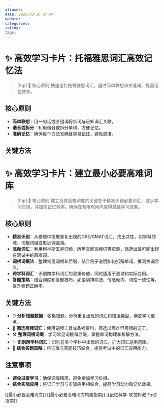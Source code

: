 ```yaml
---
aliases: 
date: 2025-03-16 07:44
update: 
categories: 
rating: 
tags:
---
```





# ✨ 高效学习卡片：托福雅思词汇高效记忆法

> [!tip] 🌱 核心原则
> 快速记忆托福雅思词汇，通过简单联想和关键词，提高记忆效率。

## 核心原则

- **简单联想**：用一句话或关键词将新词与已知词汇关联。
- **谐音或拆分**：利用谐音或拆分单词，方便记忆。
- **准确记忆**：确保每个方法准确且容易记住，避免混淆。

## 关键方法


# ✨ 高效学习卡片：建立最小必要高难词库

> [!tip] 🌱 核心原则
> 建立高效高难词库的关键在于精准识别必要词汇，减少学习负担，并提高记忆效率，确保在有限时间内取得最佳学习效果。

## 核心原则
- **精准识别**：从错题中提取重复出现的GRE/GMAT词汇，找出共性，如学科领域、词根词缀或形近词混淆。
- **高频词汇**：利用柯林斯五星词频、历年真题高频词等资源，筛选出最可能出现在测试中的高难词。
- **词根词缀法**：整理常见词根和后缀，结合例子说明如何拆解单词，推测生词含义。
- **跨学科词汇**：识别跨学科词汇的双重价值，同时适用于测试和实际应用。
- **答题策略**：结合词库和答题技巧，如语境排除法、情感倾向、词性一致性等，提升猜题正确率。

## 关键方法
- ⏰ **分析错题数据**：收集错题，分析重复出现的词汇和错误类型，确定学习重点。
- 🧠 **筛选高频词汇**：使用词频工具或备考资料，筛选出高难但高频的词汇。
- 🛠️ **整理词根词缀**：学习常见词根和后缀，掌握单词构建和拆解方法。
- ✨ **识别跨学科词汇**：识别在多个学科中出现的词汇，扩大词汇适用范围。
- 🔗 **结合答题策略**：将词库与答题技巧结合，提高考试中的词汇应用能力。



## 注意事项
- **避免过度学习**：确保词库精简，避免增加学习负担。
- **结合实际应用**：将词汇学习与实际应用相结合，提高学习动力和记忆效果。

[[最小必要高难词库]]
[[最小必要高难词库构建指南]]
[[记忆科学-联觉刺激-行动指南]]